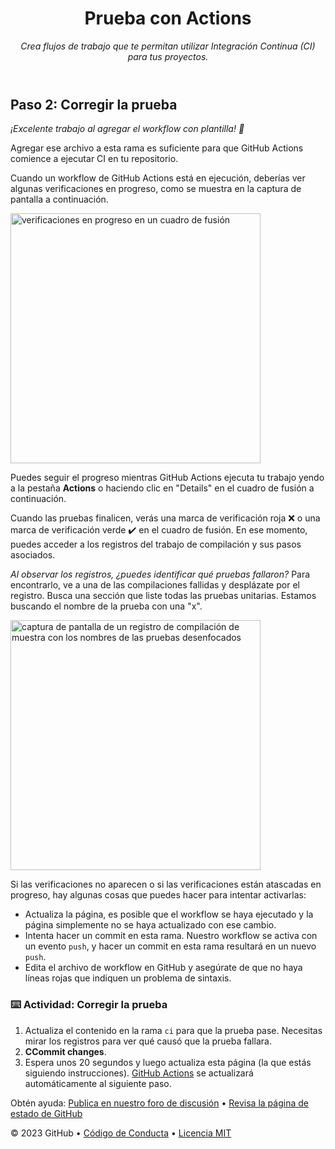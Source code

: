 <header>

<!--
  <<< Notas del autor: Encabezado del curso >>>
  Incluye una imagen de 1280×640, el título del curso en minúsculas con descripción concisa en énfasis.
  En la configuración de tu repositorio: habilita el repositorio de plantillas, agrega tu imagen social de 1280×640, elimina automáticamente las ramas principales.
  Agrega tu licencia de código abierto, GitHub utiliza la licencia MIT.
-->

# Prueba con Actions

_Crea flujos de trabajo que te permitan utilizar Integración Continua (CI) para tus proyectos._

</header>

<!--
  <<< Notas del autor: Paso 2 >>>
  Comienza este paso reconociendo el paso anterior.
  Define los términos y enlaza a docs.github.com.
-->


## Paso 2: Corregir la prueba

_¡Excelente trabajo al agregar el workflow con plantilla! :tada:_

Agregar ese archivo a esta rama es suficiente para que GitHub Actions comience a ejecutar CI en tu repositorio.

Cuando un workflow de GitHub Actions está en ejecución, deberías ver algunas verificaciones en progreso, como se muestra en la captura de pantalla a continuación.

<img alt="verificaciones en progreso en un cuadro de fusión" src=https://user-images.githubusercontent.com/16547949/66080348-ecc5f580-e533-11e9-909e-c213b08790eb.png width=400 />

Puedes seguir el progreso mientras GitHub Actions ejecuta tu trabajo yendo a la pestaña **Actions** o haciendo clic en "Details" en el cuadro de fusión a continuación.

Cuando las pruebas finalicen, verás una marca de verificación roja :x: o una marca de verificación verde :heavy_check_mark: en el cuadro de fusión. En ese momento, puedes acceder a los registros del trabajo de compilación y sus pasos asociados.


_Al observar los registros, ¿puedes identificar qué pruebas fallaron?_ Para encontrarlo, ve a una de las compilaciones fallidas y desplázate por el registro. Busca una sección que liste todas las pruebas unitarias. Estamos buscando el nombre de la prueba con una "x".

<img alt="captura de pantalla de un registro de compilación de muestra con los nombres de las pruebas desenfocados" src=https://user-images.githubusercontent.com/16547949/65922013-e740a200-e3b1-11e9-8151-faf52c30201e.png width=400 />

Si las verificaciones no aparecen o si las verificaciones están atascadas en progreso, hay algunas cosas que puedes hacer para intentar activarlas:

- Actualiza la página, es posible que el workflow se haya ejecutado y la página simplemente no se haya actualizado con ese cambio.
- Intenta hacer un commit en esta rama. Nuestro workflow se activa con un evento `push`, y hacer un commit en esta rama resultará en un nuevo `push`.
- Edita el archivo de workflow en GitHub y asegúrate de que no haya líneas rojas que indiquen un problema de sintaxis.


### :keyboard: Actividad: Corregir la prueba

1. Actualiza el contenido en la rama `ci` para que la prueba pase. Necesitas mirar los registros para ver qué causó que la prueba fallara.
1. **CCommit changes**.
1. Espera unos 20 segundos y luego actualiza esta página (la que estás siguiendo instrucciones). [GitHub Actions](https://docs.github.com/actions) se actualizará automáticamente al siguiente paso.

<footer>

<!--
  <<< Notas del autor: Pie de página >>>
  Agrega un enlace para obtener soporte, página de estado de GitHub, código de conducta, enlace de licencia.
-->



Obtén ayuda: [Publica en nuestro foro de discusión](https://github.com/orgs/skills/discussions/categories/test-with-actions) &bull; [Revisa la página de estado de GitHub](https://www.githubstatus.com/)

&copy; 2023 GitHub &bull; [Código de Conducta](https://www.contributor-covenant.org/version/2/1/code_of_conduct/code_of_conduct.md) &bull; [Licencia MIT](https://gh.io/mit)

</footer>
